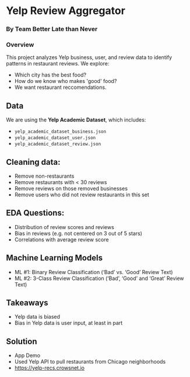 # Yelp Review Aggregator 
### By Team Better Late than Never

### Overview  
This project analyzes Yelp business, user, and review data to identify patterns in restaurant reviews. We explore:  
- Which city has the best food?  
- How do we know who makes 'good' food? 
- We want restaurant reccomendations.

## Data  
We are using the **Yelp Academic Dataset**, which includes:  
- `yelp_academic_dataset_business.json` 
- `yelp_academic_dataset_user.json`  
- `yelp_academic_dataset_review.json`

## Cleaning data:
- Remove non-restaurants
- Remove restaurants with < 30 reviews
- Remove reviews on those removed businesses
- Remove users who did not review restaurants in this set

## EDA Questions:
- Distribution of review scores and reviews
- Bias in reviews (e.g. not centered on 3 out of 5 stars)
- Correlations with average review score

## Machine Learning Models
- ML #1: Binary Review Classification (‘Bad’ vs. ‘Good’  Review Text)
- ML #2: 3-Class Review Classification (‘Bad’, ‘Good’ and ‘Great’ Review Text)

## Takeaways
- Yelp data is biased
- Bias in Yelp data is user input, at least in part

## Solution
- App Demo
- Used Yelp API to pull restaurants from Chicago neighborhoods
- https://yelp-recs.crowsnet.io
